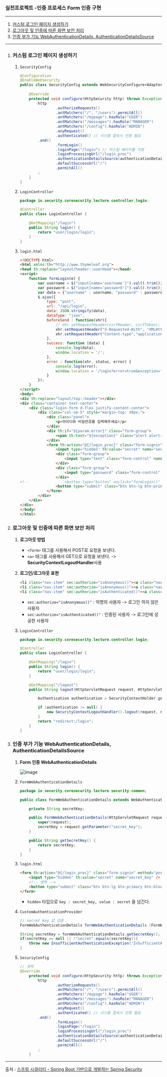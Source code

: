 ### 실전프로젝트 -인증 프로세스 Form 인증 구현

---

1. [커스텀 로그인 페이지 생성하기](#커스텀-로그인-페이지-생성하기)
2. [로그아웃 및 인증에 따른 화면 보안 처리](#로그아웃-및-인증에-따른-화면-보안-처리)
3. [인증 부가 기능 WebAuthenticationDetails, AuthenticationDetailsSource](#인증-부가-기능-WebAuthenticationDetails,-AuthenticationDetailsSource)

---

1. ### 커스텀 로그인 페이지 생성하기

	1. `SecurityConfig`

		```java
		@Configuration
		@EnableWebSecurity
		public class SecurityConfig extends WebSecurityConfigurerAdapter {
		  
		    @Override
		    protected void configure(HttpSecurity http) throws Exception {
		        http
		                .authorizeRequests()
		                .antMatchers("/", "/users").permitAll()
		                .antMatchers("/mypage").hasRole("USER")
		                .antMatchers("/messages").hasRole("MANAGER")
		                .antMatchers("/config").hasRole("ADMIN")
		                .anyRequest()
		                .authenticated() // 시스템 접속시 인증 필요
		        .and()
		                .formLogin()
		                .loginPage("/login") // 커스텀 페이지를 지정
		                .loginProcessingUrl("/login_proc")
		                .authenticationDetailsSource(authenticationDetailsSource)
		                .defaultSuccessUrl("/")
		                .permitAll()
		        ;
		    }
		}
		
		```

	2. `LoginController`

		```java
		package io.security.coresecurity.lecture.controller.login;
		
		@Controller
		public class LoginController {
		
		    @GetMapping("/login")
		    public String login() {
		        return "user/login/login";
		    }
		}
		```

	3. `login.html`

		```html
		<!DOCTYPE html>
		<html xmlns:th="http://www.thymeleaf.org">
		<head th:replace="layout/header::userHead"></head>
		<script>
		    function formLogin(e) {
		        var username = $("input[name='username']").val().trim();
		        var password = $("input[name='password']").val().trim();
		        var data = {"username" : username, "password" : password};
		        $.ajax({
		            type: "post",
		            url: "/api/login",
		            data: JSON.stringify(data),
		            dataType: "json",
		            beforeSend : function(xhr){
		                // xhr.setRequestHeader(csrfHeader, csrfToken);
		                xhr.setRequestHeader("X-Requested-With", "XMLHttpRequest");
		                xhr.setRequestHeader("Content-type","application/json");
		            },
		            success: function (data) {
		                console.log(data);
		                window.location = '/';
		            },
		            error : function(xhr, status, error) {
		                console.log(error);
		                window.location = '/login?error=true&exception=' + xhr.responseText;
		            }
		        });
		    }
		</script>
		<body>
		<div th:replace="layout/top::header"></div>
		<div class="container text-center">
		    <div class="login-form d-flex justify-content-center">
		        <div class="col-sm-5" style="margin-top: 30px;">
		            <div class="panel">
		                <p>아이디와 비밀번호를 입력해주세요</p>
		            </div>
		            <div th:if="${param.error}" class="form-group">
		                <span th:text="${exception}" class="alert alert-danger">잘못된 아이디나 암호입니다</span>
		            </div>
		            <form th:action="@{/login_proc}" class="form-signin" method="post">
		                <input type="hidden" th:value="secret" name="secret_key" />
		                <div class="form-group">
		                    <input type="text" class="form-control" name="username" placeholder="아이디" required="required" autofocus="autofocus">
		                </div>
		                <div class="form-group">
		                    <input type="password" class="form-control" name="password" placeholder="비밀번호" required="required">
		                </div>
		<!--                <button type="button" onclick="formLogin()" id="formbtn" class="btn btn-lg btn-primary btn-block">Ajax 로그인</button>-->
		                <button type="submit" class="btn btn-lg btn-primary btn-block">로그인</button>
		            </form>
		        </div>
		    </div>
		</div>
		</body>
		</html>
		```

		

2. ### 로그아웃 및 인증에 따른 화면 보안 처리

	1. **로그아웃 방법**

		* `<form>` 태그를 사용해서 POST로 요청을 보낸다.
		* `<a>` 태그를 사용해서 GET으로 요청을 보낸다. -> **SecurityContextLogoutHandler**사용

	2. **로그인/로그아웃 표현**

		```html
		<li class="nav-item" sec:authorize="isAnonymous()"><a class="nav-link text-light"th:href="@{/login}">로그인</a></li>
		<li class="nav-item" sec:authorize="isAnonymous()"><a class="nav-link text-light" h:href="@{/users}">회원가입</a></li>
		<li class="nav-item" sec:authorize="isAuthenticated()"><a class="nav-link text-th:href="@{/logout}">로그아웃</a></li>
		```

		* `sec:authorize="isAnonymous()"` : 익명의 사용자 -> 로그인 하지 않은 사용자
		* `sec:authorize="isAuthenticated()"` : 인증된 사용자 -> 로그인에 성공한 사용자

	3. `LoginController`

		```java
		package io.security.coresecurity.lecture.controller.login;
		
		@Controller
		public class LoginController {
		
		    @GetMapping("/login")
		    public String login() {
		        return "user/login/login";
		    }
		
		    @GetMapping("/logout")
		    public String logout(HttpServletRequest request, HttpServletResponse response) {
		
		        Authentication authentication = SecurityContextHolder.getContext().getAuthentication();
		
		        if (authentication != null) {
		            new SecurityContextLogoutHandler().logout(request, response, authentication);
		        }
		        return "redirect:/login";
		    }
		}
		```

3. ### 인증 부가 기능 WebAuthenticationDetails, AuthenticationDetailsSource

	1. **Form 인증 WebAuthenticationDetails**

		![image](https://user-images.githubusercontent.com/52272332/112121851-0add5500-8c03-11eb-9983-b34d912e8c85.png)

	2. `FormWebAuthenticationDetails`

		```java
		package io.security.coresecurity.lecture.security.common;
		
		public class FormWebAuthenticationDetails extends WebAuthenticationDetails {
		
		    private String secretKey;
		
		    public FormWebAuthenticationDetails(HttpServletRequest request) {
		        super(request);
		        secretKey = request.getParameter("secret_key");
		    }
		
		    public String getSecretKey() {
		        return secretKey;
		    }
		}
		```

	3. `login.html`

		```html
		<form th:action="@{/login_proc}" class="form-signin" method="post">
		    <input type="hidden" th:value="secret" name="secret_key" />
		    <!-- 생략 -->
		    <button type="submit" class="btn btn-lg btn-primary btn-block">로그인</button>
		</form>
		```

		* `hidden` 타입으로 `key : secret_key, value : secret` 을 넘긴다.

	4. `CustomAuthenticationProvider`

		```java
		// secret key 값 검증
		FormWebAuthenticationDetails formWebAuthenticationDetails (FormWebAuthenticationDetails)authentication.getDetails();
		
		String secretKey = formWebAuthenticationDetails.getSecretKey();
		if(secretKey == null || !"secret".equals(secretKey)){
		    throw new InsufficientAuthenticationException("InSufficientAuthenticationException");
		}
		```

	5. `SecuriyConfig`

		```java
		// 생략
		@Override
		    protected void configure(HttpSecurity http) throws Exception {
		        http
		                .authorizeRequests()
		                .antMatchers("/", "/users").permitAll()
		                .antMatchers("/mypage").hasRole("USER")
		                .antMatchers("/messages").hasRole("MANAGER")
		                .antMatchers("/config").hasRole("ADMIN")
		                .anyRequest()
		                .authenticated() // 시스템 접속시 인증 필요
		        .and()
		                .formLogin()
		                .loginPage("/login")
		                .loginProcessingUrl("/login_proc")
		                .authenticationDetailsSource(authenticationDetailsSource) // 추가
		                .defaultSuccessUrl("/")
		                .permitAll()
		        ;
		    }
		```


---

출처 : [스프링 시큐리티 - Spring Boot 기반으로 개발하는 Spring Security](https://www.inflearn.com/course/코어-스프링-시큐리티)